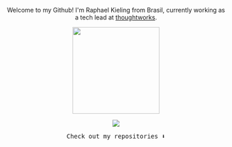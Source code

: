 
<p align="center" >
Welcome to my Github! I'm Raphael Kieling from Brasil, currently working as a tech lead at <a href="https://www.thoughtworks.com/">thoughtworks</a>.
</p>

<p align="center">
 <img width="200px" src="https://user-images.githubusercontent.com/16259523/203671430-addc1380-fbbe-471d-8199-0fdfd1a4e102.png"/>
</p>

<p align="center">
 <img src="https://visitor-badge.glitch.me/badge?page_id=raphaelkieling.raphaelkieling"/>
</p>

<p align="center">
  <samp>
    Check out my repositories ⬇️
  </samp>
</p>
